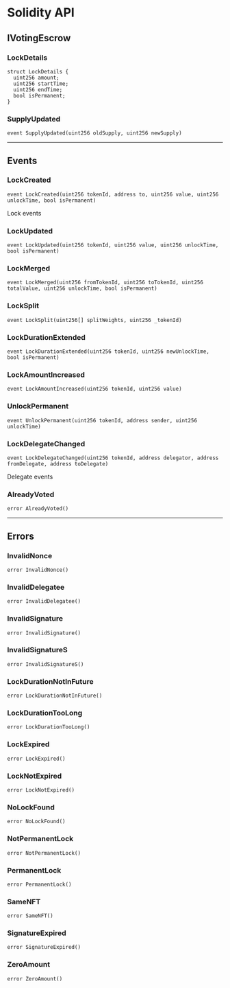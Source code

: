 # Solidity API

## IVotingEscrow

### LockDetails

```solidity
struct LockDetails {
  uint256 amount;
  uint256 startTime;
  uint256 endTime;
  bool isPermanent;
}
```

### SupplyUpdated

```solidity
event SupplyUpdated(uint256 oldSupply, uint256 newSupply)
```

-----------------------------------------------------------------------
Events
-----------------------------------------------------------------------

### LockCreated

```solidity
event LockCreated(uint256 tokenId, address to, uint256 value, uint256 unlockTime, bool isPermanent)
```

Lock events

### LockUpdated

```solidity
event LockUpdated(uint256 tokenId, uint256 value, uint256 unlockTime, bool isPermanent)
```

### LockMerged

```solidity
event LockMerged(uint256 fromTokenId, uint256 toTokenId, uint256 totalValue, uint256 unlockTime, bool isPermanent)
```

### LockSplit

```solidity
event LockSplit(uint256[] splitWeights, uint256 _tokenId)
```

### LockDurationExtended

```solidity
event LockDurationExtended(uint256 tokenId, uint256 newUnlockTime, bool isPermanent)
```

### LockAmountIncreased

```solidity
event LockAmountIncreased(uint256 tokenId, uint256 value)
```

### UnlockPermanent

```solidity
event UnlockPermanent(uint256 tokenId, address sender, uint256 unlockTime)
```

### LockDelegateChanged

```solidity
event LockDelegateChanged(uint256 tokenId, address delegator, address fromDelegate, address toDelegate)
```

Delegate events

### AlreadyVoted

```solidity
error AlreadyVoted()
```

-----------------------------------------------------------------------
Errors
-----------------------------------------------------------------------

### InvalidNonce

```solidity
error InvalidNonce()
```

### InvalidDelegatee

```solidity
error InvalidDelegatee()
```

### InvalidSignature

```solidity
error InvalidSignature()
```

### InvalidSignatureS

```solidity
error InvalidSignatureS()
```

### LockDurationNotInFuture

```solidity
error LockDurationNotInFuture()
```

### LockDurationTooLong

```solidity
error LockDurationTooLong()
```

### LockExpired

```solidity
error LockExpired()
```

### LockNotExpired

```solidity
error LockNotExpired()
```

### NoLockFound

```solidity
error NoLockFound()
```

### NotPermanentLock

```solidity
error NotPermanentLock()
```

### PermanentLock

```solidity
error PermanentLock()
```

### SameNFT

```solidity
error SameNFT()
```

### SignatureExpired

```solidity
error SignatureExpired()
```

### ZeroAmount

```solidity
error ZeroAmount()
```

